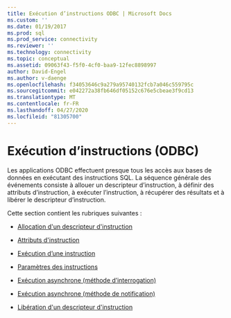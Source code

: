 ```yaml
---
title: Exécution d’instructions ODBC | Microsoft Docs
ms.custom: ''
ms.date: 01/19/2017
ms.prod: sql
ms.prod_service: connectivity
ms.reviewer: ''
ms.technology: connectivity
ms.topic: conceptual
ms.assetid: 09063f43-f5f0-4cf0-baa9-12fec8898997
author: David-Engel
ms.author: v-daenge
ms.openlocfilehash: f34053646c9a279a95740132fcb7a046c559795c
ms.sourcegitcommit: e042272a38fb646df05152c676e5cbeae3f9cd13
ms.translationtype: MT
ms.contentlocale: fr-FR
ms.lasthandoff: 04/27/2020
ms.locfileid: "81305700"
---
```

# <a name="executing-statements-odbc"></a>Exécution d’instructions (ODBC)
Les applications ODBC effectuent presque tous les accès aux bases de données en exécutant des instructions SQL. La séquence générale des événements consiste à allouer un descripteur d’instruction, à définir des attributs d’instruction, à exécuter l’instruction, à récupérer des résultats et à libérer le descripteur d’instruction.  
  
 Cette section contient les rubriques suivantes :  
  
-   [Allocation d'un descripteur d'instruction](../../../odbc/reference/develop-app/allocating-a-statement-handle-odbc.md)  
  
-   [Attributs d'instruction](../../../odbc/reference/develop-app/statement-attributes.md)  
  
-   [Exécution d’une instruction](../../../odbc/reference/develop-app/executing-a-statement.md)  
  
-   [Paramètres des instructions](../../../odbc/reference/develop-app/statement-parameters.md)  
  
-   [Exécution asynchrone (méthode d’interrogation)](../../../odbc/reference/develop-app/asynchronous-execution-polling-method.md)  
  
-   [Exécution asynchrone (méthode de notification)](../../../odbc/reference/develop-app/asynchronous-execution-notification-method.md)  
  
-   [Libération d'un descripteur d'instruction](../../../odbc/reference/develop-app/freeing-a-statement-handle-odbc.md)
